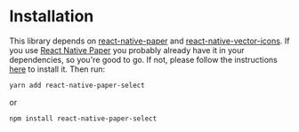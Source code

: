 # Installation

This library depends on [react-native-paper](https://callstack.github.io/react-native-paper/getting-started.html) and [react-native-vector-icons](https://www.npmjs.com/package/react-native-vector-icons). If you use [React Native Paper](https://reactnativepaper.com/) you probably already have it in your dependencies, so you're good to go. If not, please follow the instructions [here](https://callstack.github.io/react-native-paper/getting-started.html) to install it. Then run:

```bash
yarn add react-native-paper-select
```

or

```bash
npm install react-native-paper-select
```

